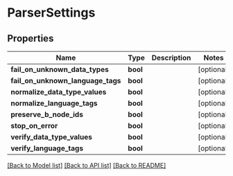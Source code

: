 # ParserSettings

## Properties
Name | Type | Description | Notes
------------ | ------------- | ------------- | -------------
**fail_on_unknown_data_types** | **bool** |  | [optional] 
**fail_on_unknown_language_tags** | **bool** |  | [optional] 
**normalize_data_type_values** | **bool** |  | [optional] 
**normalize_language_tags** | **bool** |  | [optional] 
**preserve_b_node_ids** | **bool** |  | [optional] 
**stop_on_error** | **bool** |  | [optional] 
**verify_data_type_values** | **bool** |  | [optional] 
**verify_language_tags** | **bool** |  | [optional] 

[[Back to Model list]](../../README.md#documentation-for-models) [[Back to API list]](../../README.md#documentation-for-api-endpoints) [[Back to README]](../../README.md)


